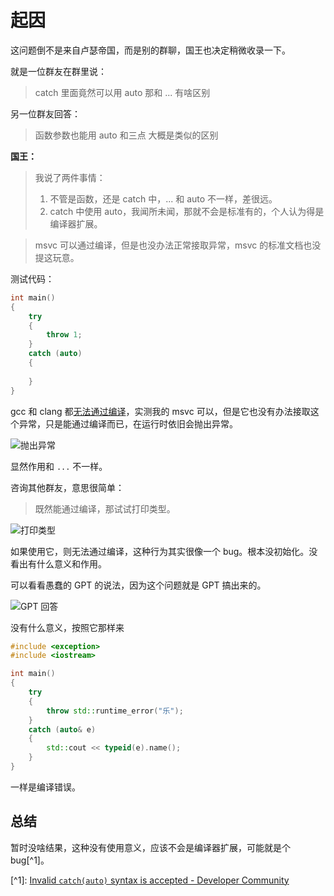 # 起因

这问题倒不是来自卢瑟帝国，而是别的群聊，国王也决定稍微收录一下。

就是一位群友在群里说：

> catch 里面竟然可以用 auto 那和 ... 有啥区别

另一位群友回答：

> 函数参数也能用 auto 和三点
> 大概是类似的区别

**国王：**

> 我说了两件事情：
> 
> 1.  不管是函数，还是 catch 中，... 和 auto 不一样，差很远。
> 2.  catch 中使用 auto，我闻所未闻，那就不会是标准有的，个人认为得是编译器扩展。

> msvc 可以通过编译，但是也没办法正常接取异常，msvc 的标准文档也没提这玩意。

测试代码：

``` cpp
int main()
{
    try
    {
        throw 1;
    }
    catch (auto)
    {
        
    }
}
```

gcc 和 clang 都[无法通过编译](https://godbolt.org/z/vxTW3c4sK)，实测我的 msvc 可以，但是它也没有办法接取这个异常，只是能通过编译而已，在运行时依旧会抛出异常。

![抛出异常](/image/卢瑟日经/catch\(auto\)02.png)

显然作用和 `...` 不一样。

咨询其他群友，意思很简单：

> 既然能通过编译，那试试打印类型。

![打印类型](/image/卢瑟日经/catch\(auto\)01.png)

如果使用它，则无法通过编译，这种行为其实很像一个 bug。根本没初始化。没看出有什么意义和作用。

可以看看愚蠢的 GPT 的说法，因为这个问题就是 GPT 搞出来的。

![GPT 回答](/image/卢瑟日经/catch\(auto\)03.jpg)

没有什么意义，按照它那样来

``` cpp
#include <exception>
#include <iostream>

int main()
{
    try
    {
        throw std::runtime_error("乐");
    }
    catch (auto& e)
    {
        std::cout << typeid(e).name();
    }
}
```

一样是编译错误。

## 总结

暂时没啥结果，这种没有使用意义，应该不会是编译器扩展，可能就是个 bug\[^1\]。

\[^1\]: [Invalid `catch(auto)` syntax is accepted - Developer Community](https://developercommunity.visualstudio.com/t/Invalid-catchauto-syntax-is-accepted/1570658)
